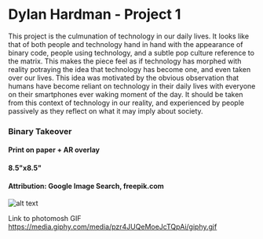 # Dylan Hardman - Project 1

This project is the culmunation of technology in our daily lives.  It looks like that of both people and technology hand in hand with the appearance of binary code, people using technology, and a subtle pop culture reference to the matrix.  This makes the piece feel as if technology has morphed with reality potraying the idea that technology has become one, and even taken over our lives.  This idea was motivated by the obvious observation that humans have become reliant on technology in their daily lives with everyone on their smartphones ever waking moment of the day.  It should be taken from this context of technology in our reality, and experienced by people passively as they reflect on what it may imply about society.

### Binary Takeover
#### Print on paper + AR overlay 
#### 8.5"x8.5" 
#### Attribution: Google Image Search, freepik.com

![alt text](https://i.imgur.com/asqNtNz.jpg)

Link to photomosh GIF <https://media.giphy.com/media/pzr4JUQeMoeJcTQpAi/giphy.gif>
